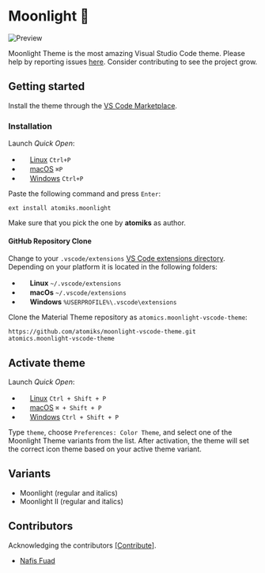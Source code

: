 # Moonlight 🌌

<img src="https://github.com/atomiks/moonlight-vscode-theme/raw/master/preview.jpg" alt="Preview">

Moonlight Theme is the most amazing Visual Studio Code theme. Please help by reporting issues [here](https://github.com/atomiks/moonlight-vscode-theme/issues). Consider contributing to see the project grow.

## Getting started

Install the theme through the [VS Code Marketplace](https://marketplace.visualstudio.com/items?itemName=atomiks.moonlight).

### Installation

Launch _Quick Open_:

- <img src="https://www.kernel.org/theme/images/logos/favicon.png" width=16 height=16/> <a href="https://code.visualstudio.com/shortcuts/keyboard-shortcuts-linux.pdf">Linux</a> `Ctrl+P`
- <img src="https://developer.apple.com/favicon.ico" width=16 height=16/> <a href="https://code.visualstudio.com/shortcuts/keyboard-shortcuts-macos.pdf">macOS</a> `⌘P`
- <img src="https://www.microsoft.com/favicon.ico" width=16 height=16/> <a href="https://code.visualstudio.com/shortcuts/keyboard-shortcuts-windows.pdf">Windows</a> `Ctrl+P`

Paste the following command and press `Enter`:

```shell
ext install atomiks.moonlight
```

Make sure that you pick the one by **atomiks** as author.

#### GitHub Repository Clone

Change to your `.vscode/extensions` [VS Code extensions directory](https://code.visualstudio.com/docs/extensions/install-extension#_side-loading).
Depending on your platform it is located in the following folders:

- <img src="https://www.kernel.org/theme/images/logos/favicon.png" width=16 height=16/> **Linux** `~/.vscode/extensions`
- <img src="https://developer.apple.com/favicon.ico" width=16 height=16/> **macOs** `~/.vscode/extensions`
- <img src="https://www.microsoft.com/favicon.ico" width=16 height=16/> **Windows** `%USERPROFILE%\.vscode\extensions`

Clone the Material Theme repository as `atomics.moonlight-vscode-theme`:

```shell
https://github.com/atomiks/moonlight-vscode-theme.git atomics.moonlight-vscode-theme
```

## Activate theme

Launch _Quick Open_:

- <img src="https://www.kernel.org/theme/images/logos/favicon.png" width=16 height=16/> <a href="https://code.visualstudio.com/shortcuts/keyboard-shortcuts-linux.pdf">Linux</a> `Ctrl + Shift + P`
- <img src="https://developer.apple.com/favicon.ico" width=16 height=16/> <a href="https://code.visualstudio.com/shortcuts/keyboard-shortcuts-macos.pdf">macOS</a> `⌘ + Shift + P`
- <img src="https://www.microsoft.com/favicon.ico" width=16 height=16/> <a href="https://code.visualstudio.com/shortcuts/keyboard-shortcuts-windows.pdf">Windows</a> `Ctrl + Shift + P`

Type `theme`, choose `Preferences: Color Theme`, and select one of the Moonlight Theme variants from the list. After activation, the theme will set the correct icon theme based on your active theme variant.

## Variants

- Moonlight (regular and italics)
- Moonlight II (regular and italics)

## Contributors

Acknowledging the contributors [[Contribute]](CONTRIBUTING.md).

- <a href="https://github.com/nfuad">Nafis Fuad</a>
